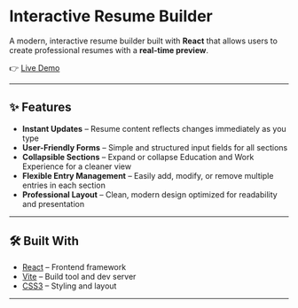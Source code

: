 # Interactive Resume Builder

A modern, interactive resume builder built with **React** that allows users to create professional resumes with a **real-time preview**.  

👉 [Live Demo](https://68af836e4811ed3077d1346a--hassansresumebuilder.netlify.app/)

---

## ✨ Features
- **Instant Updates** – Resume content reflects changes immediately as you type  
- **User-Friendly Forms** – Simple and structured input fields for all sections  
- **Collapsible Sections** – Expand or collapse Education and Work Experience for a cleaner view  
- **Flexible Entry Management** – Easily add, modify, or remove multiple entries in each section  
- **Professional Layout** – Clean, modern design optimized for readability and presentation  

---

## 🛠️ Built With
- [React](https://react.dev/) – Frontend framework  
- [Vite](https://vitejs.dev/) – Build tool and dev server  
- [CSS3](https://developer.mozilla.org/en-US/docs/Web/CSS) – Styling and layout 

---
